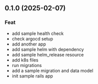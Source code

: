 ## 0.1.0 (2025-02-07)

### Feat

- add sample health check
- check argocd setup
- add another app
- add sample helm with dependency
- add sample helm_release resource
- add k8s files
- run migrations
- add a sample migration and data model
- init sample rails app
